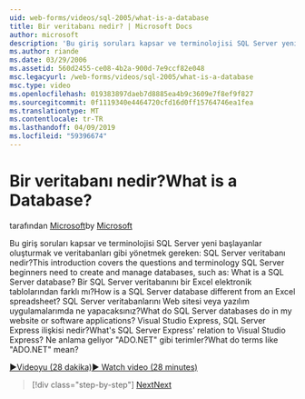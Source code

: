 ```yaml
---
uid: web-forms/videos/sql-2005/what-is-a-database
title: Bir veritabanı nedir? | Microsoft Docs
author: microsoft
description: 'Bu giriş soruları kapsar ve terminolojisi SQL Server yeni başlayanlar oluşturmak ve veritabanları gibi yönetmek gereken: SQL Server veritabanı nedir? Nasıl...'
ms.author: riande
ms.date: 03/29/2006
ms.assetid: 560d2455-ce08-4b2a-900d-7e9ccf82e048
msc.legacyurl: /web-forms/videos/sql-2005/what-is-a-database
msc.type: video
ms.openlocfilehash: 019383897daeb7d8885ea4b9c3609e7f8ef9f827
ms.sourcegitcommit: 0f1119340e4464720cfd16d0ff15764746ea1fea
ms.translationtype: MT
ms.contentlocale: tr-TR
ms.lasthandoff: 04/09/2019
ms.locfileid: "59396674"
---
```

# <a name="what-is-a-database"></a><span data-ttu-id="e6bf3-105">Bir veritabanı nedir?</span><span class="sxs-lookup"><span data-stu-id="e6bf3-105">What is a Database?</span></span>

<span data-ttu-id="e6bf3-106">tarafından [Microsoft](https://github.com/microsoft)</span><span class="sxs-lookup"><span data-stu-id="e6bf3-106">by [Microsoft](https://github.com/microsoft)</span></span>

<span data-ttu-id="e6bf3-107">Bu giriş soruları kapsar ve terminolojisi SQL Server yeni başlayanlar oluşturmak ve veritabanları gibi yönetmek gereken: SQL Server veritabanı nedir?</span><span class="sxs-lookup"><span data-stu-id="e6bf3-107">This introduction covers the questions and terminology SQL Server beginners need to create and manage databases, such as: What is a SQL Server database?</span></span> <span data-ttu-id="e6bf3-108">Bir SQL Server veritabanını bir Excel elektronik tablolarından farklı mı?</span><span class="sxs-lookup"><span data-stu-id="e6bf3-108">How is a SQL Server database different from an Excel spreadsheet?</span></span> <span data-ttu-id="e6bf3-109">SQL Server veritabanlarını Web sitesi veya yazılım uygulamalarımda ne yapacaksınız?</span><span class="sxs-lookup"><span data-stu-id="e6bf3-109">What do SQL Server databases do in my website or software applications?</span></span> <span data-ttu-id="e6bf3-110">Visual Studio Express, SQL Server Express ilişkisi nedir?</span><span class="sxs-lookup"><span data-stu-id="e6bf3-110">What's SQL Server Express' relation to Visual Studio Express?</span></span> <span data-ttu-id="e6bf3-111">Ne anlama geliyor "ADO.NET" gibi terimler?</span><span class="sxs-lookup"><span data-stu-id="e6bf3-111">What do terms like "ADO.NET" mean?</span></span>

[<span data-ttu-id="e6bf3-112">&#9654;Videoyu (28 dakika)</span><span class="sxs-lookup"><span data-stu-id="e6bf3-112">&#9654; Watch video (28 minutes)</span></span>](https://channel9.msdn.com/Blogs/ASP-NET-Site-Videos/what-is-a-database)

> [!div class="step-by-step"]
> [<span data-ttu-id="e6bf3-113">Next</span><span class="sxs-lookup"><span data-stu-id="e6bf3-113">Next</span></span>](understanding-database-tables-and-records.md)
